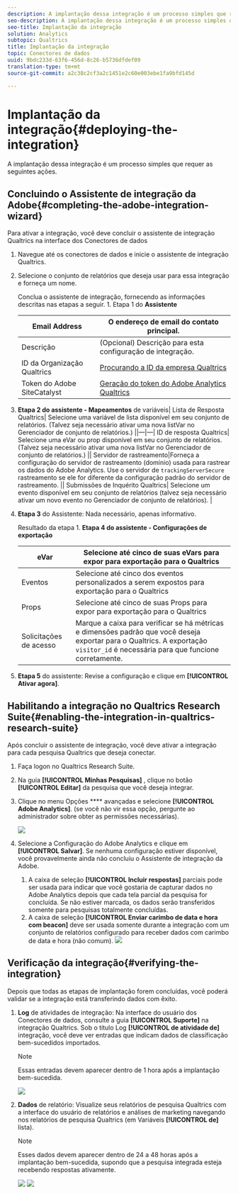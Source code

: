 ```yaml
---
description: A implantação dessa integração é um processo simples que requer as seguintes ações.
seo-description: A implantação dessa integração é um processo simples que requer as seguintes ações.
seo-title: Implantação da integração
solution: Analytics
subtopic: Qualtrics
title: Implantação da integração
topic: Conectores de dados
uuid: 9bdc233d-63f6-456d-8c26-b5736dfdef09
translation-type: tm+mt
source-git-commit: a2c38c2cf3a2c1451e2c60e003ebe1fa9bfd145d

---
```



# Implantação da integração{#deploying-the-integration}

A implantação dessa integração é um processo simples que requer as seguintes ações.

## Concluindo o Assistente de integração da Adobe{#completing-the-adobe-integration-wizard}

Para ativar a integração, você deve concluir o assistente de integração Qualtrics na interface dos Conectores de dados

1. Navegue até os conectores de dados e inicie o assistente de integração Qualtrics.
1. Selecione o conjunto de relatórios que deseja usar para essa integração e forneça um nome.

   Conclua o assistente de integração, fornecendo as informações descritas nas etapas a seguir. 1. Etapa 1 do **Assistente**

   | Email Address | O endereço de email do contato principal. |
   |---|---|
   | Descrição | (Opcional) Descrição para esta configuração de integração. |
   | ID da Organização Qualtrics | [Procurando a ID da empresa Qualtrics](../qualtrics-overview/qualtrics-org-id.md) |
   | Token do Adobe SiteCatalyst | [Geração do token do Adobe Analytics Qualtrics](../qualtrics-overview/qualtrics-token.md) |

1. **Etapa 2 do assistente - Mapeamentos** de variáveis| Lista de Resposta Qualtrics| Selecione uma variável de lista disponível em seu conjunto de relatórios. (Talvez seja necessário ativar uma nova listVar no Gerenciador de conjunto de relatórios.)  ||—|—| ID de resposta Qualtrics| Selecione uma eVar ou prop disponível em seu conjunto de relatórios. (Talvez seja necessário ativar uma nova listVar no Gerenciador de conjunto de relatórios.)  || Servidor de rastreamento|Forneça a configuração do servidor de rastreamento (domínio) usada para rastrear os dados do Adobe Analytics. Use o servidor de `trackingServerSecure` rastreamento se ele for diferente da configuração padrão do servidor de rastreamento.  || Submissões de Inquérito Qualtrics| Selecione um evento disponível em seu conjunto de relatórios (talvez seja necessário ativar um novo evento no Gerenciador de conjunto de relatórios).  |

1. **Etapa 3** do Assistente: Nada necessário, apenas informativo.

   Resultado da etapa 1. **Etapa 4 do assistente - Configurações de exportação**

   | eVar | Selecione até cinco de suas eVars para expor para exportação para o Qualtrics |
   |---|---|
   | Eventos | Selecione até cinco dos eventos personalizados a serem expostos para exportação para o Qualtrics |
   | Props | Selecione até cinco de suas Props para expor para exportação para o Qualtrics |
   |  Solicitações de acesso | Marque a caixa para verificar se há métricas e dimensões padrão que você deseja exportar para o Qualtrics. A exportação `visitor_id` é necessária para que funcione corretamente. |

1. **Etapa 5** do assistente: Revise a configuração e clique em **[!UICONTROL Ativar agora]**.

## Habilitando a integração no Qualtrics Research Suite{#enabling-the-integration-in-qualtrics-research-suite}

Após concluir o assistente de integração, você deve ativar a integração para cada pesquisa Qualtrics que deseja conectar.

1. Faça logon no Qualtrics Research Suite.
1. Na guia **[!UICONTROL Minhas Pesquisas]** , clique no botão **[!UICONTROL Editar]** da pesquisa que você deseja integrar.
1. Clique no menu Opções **** avançadas e selecione **[!UICONTROL Adobe Analytics]**. (se você não vir essa opção, pergunte ao administrador sobre obter as permissões necessárias).

   ![](assets/advanced_options.png)

1. Selecione a Configuração do Adobe Analytics e clique em **[!UICONTROL Salvar]**. Se nenhuma configuração estiver disponível, você provavelmente ainda não concluiu o Assistente de integração da Adobe.
   1. A caixa de seleção **[!UICONTROL Incluir respostas]** parciais pode ser usada para indicar que você gostaria de capturar dados no Adobe Analytics depois que cada tela parcial da pesquisa for concluída. Se não estiver marcada, os dados serão transferidos somente para pesquisas totalmente concluídas.
   1. A caixa de seleção **[!UICONTROL Enviar carimbo de data e hora com beacon]** deve ser usada somente durante a integração com um conjunto de relatórios configurado para receber dados com carimbo de data e hora (não comum).
   ![](assets/integration_config.png)

## Verificação da integração{#verifying-the-integration}

Depois que todas as etapas de implantação forem concluídas, você poderá validar se a integração está transferindo dados com êxito.

1. **Log** de atividades de integração: Na interface do usuário dos Conectores de dados, consulte a guia **[!UICONTROL Suporte]** na integração Qualtrics. Sob o título Log **[!UICONTROL de atividade de]** integração, você deve ver entradas que indicam dados de classificação bem-sucedidos importados.

   >[!NOTE]
   >
   >Essas entradas devem aparecer dentro de 1 hora após a implantação bem-sucedida.

   ![](assets/verify-1.png)

1. **Dados** de relatório: Visualize seus relatórios de pesquisa Qualtrics com a interface do usuário de relatórios e análises de marketing navegando nos relatórios de pesquisa Qualtrics (em Variáveis **[!UICONTROL de]** lista).

   >[!NOTE]
   >
   >Esses dados devem aparecer dentro de 24 a 48 horas após a implantação bem-sucedida, supondo que a pesquisa integrada esteja recebendo respostas ativamente.

   ![](assets/verify-2.png) ![](assets/verify-3.png)


